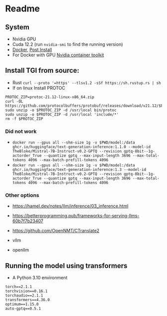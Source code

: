 # Readme

## System

- Nvidia GPU
- Cuda 12.2 (run `nvidia-smi` to find the running version)
- [Docker](https://docs.docker.com/engine/install/ubuntu/), [Post Install](https://docs.docker.com/engine/install/linux-postinstall/)
- For Docker with GPU [Nvidia container toolkit](https://docs.nvidia.com/datacenter/cloud-native/container-toolkit/latest/install-guide.html)

## Install TGI from source:

- Rust `curl --proto '=https' --tlsv1.2 -sSf https://sh.rustup.rs | sh`
- If on linux Install PROTOC

```
PROTOC_ZIP=protoc-21.12-linux-x86_64.zip
curl -OL https://github.com/protocolbuffers/protobuf/releases/download/v21.12/$PROTOC_ZIP
sudo unzip -o $PROTOC_ZIP -d /usr/local bin/protoc
sudo unzip -o $PROTOC_ZIP -d /usr/local 'include/*'
rm -f $PROTOC_ZIP
```

### Did not work

- `docker run --gpus all --shm-size 1g -v $PWD/model:/data ghcr.io/huggingface/text-generation-inference:1.1.0 --model-id TheBloke/Mistral-7B-Instruct-v0.2-GPTQ --revision gptq-8bit--1g-actorder_True --quantize gptq --max-input-length 3696 --max-total-tokens 4096 --max-batch-prefill-tokens 4096`
- `docker run --gpus all --shm-size 1g -v $PWD/model:/data ghcr.io/huggingface/text-generation-inference:1.3 --model-id TheBloke/Mistral-7B-Instruct-v0.2-GPTQ --revision gptq-8bit--1g-actorder_True --quantize gptq --max-input-length 3696 --max-total-tokens 4096 --max-batch-prefill-tokens 4096`

### Other options

- https://hamel.dev/notes/llm/inference/03_inference.html
- https://betterprogramming.pub/frameworks-for-serving-llms-60b7f7b23407

- https://github.com/OpenNMT/CTranslate2
- vllm
- openllm

## Running the model using transformers

- A Python 3.10 environment

```
torch==2.1.1
torchvision==0.16.1
torchaudio==2.1.1
transformers==4.36.0
optimum==1.15.0
auto-gptq==0.5.1
```
